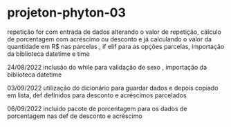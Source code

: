 # projeton-phyton-03
repetição for com entrada de dados alterando o valor de repetição, cálculo de porcentagem com acréscimo ou desconto e já calculando o valor da quantidade em R$ nas parcelas , if elif para as  opções parcelas, importação da biblioteca datetime e time  

24/08/2022
inclusão do while para validação de sexo , importação da biblioteca datetime 

03/09/2022
utilização do dicionário para guardar dados e depois copiado em lista, def definidos para desconto e acréscimos parcelados 

06/09/2022
incluido pacote de porcentagem para os dados de porcentagem nas def de desconto e acréscimo
